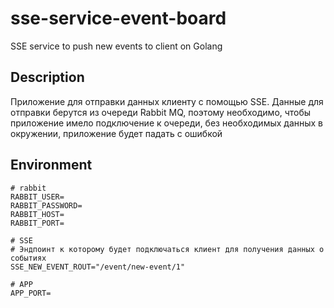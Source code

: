 # sse-service-event-board
SSE service to push new events to client on Golang

## Description
Приложение для отправки данных клиенту с помощью SSE. Данные для отправки берутся из очереди 
Rabbit MQ, поэтому необходимо, чтобы приложение имело подключение к очереди, 
без необходимых данных в окружении, приложение будет падать с ошибкой

## Environment
```dotenv
# rabbit
RABBIT_USER=
RABBIT_PASSWORD=
RABBIT_HOST=
RABBIT_PORT=

# SSE
# Эндпоинт к которому будет подключаться клиент для получения данных о событиях
SSE_NEW_EVENT_ROUT="/event/new-event/1"

# APP
APP_PORT=
```